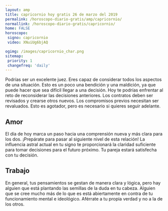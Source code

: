 ```yaml
---
layout: amp
title: capricornio hoy gratis 26 de marzo del 2019 
permalink: /horoscopo-diario-gratis/amp/capricornio/
normallink: /horoscopo-diario-gratis/capricornio/
home: FALSE
horoscopo:
 signo: capricornio
 video: XNuiUg6bjAQ

ogimg: /images/capricornio_char.png
sitemap:
 priority: 1
 changefreq: 'daily'
---
```



Podrías ser un excelente juez. Eres capaz de considerar todos los aspectos de una situación. Esto es un poco una bendición y una maldición, ya que puede hacer que sea difícil llegar a una decisión. Hoy te podrías enfrentar al reto de reconsiderar las decisiones anteriores. Los contratos deben ser revisados y crearse otros nuevos. Los compromisos previos necesitan ser revaluados. Esto es agotador, pero es necesario si quieres seguir adelante.

## Amor

El día de hoy marca un paso hacia una comprensión nueva y más clara para los dos. ¡Prepárate para pasar al siguiente nivel de esta relación! La influencia astral actual en tu signo te proporcionará la claridad suficiente para tomar decisiones para el futuro próximo. Tu pareja estará satisfecha con tu decisión.

## Trabajo

En general, tus pensamientos se gestan de manera clara y lógica, pero hay alguien que está plantando las semillas de la duda en tu cabeza. Alguien que se cree mucho más de lo que es está abiertamente en contra de tu funcionamiento mental e ideológico. Aférrate a tu propia verdad y no a la de los otros.